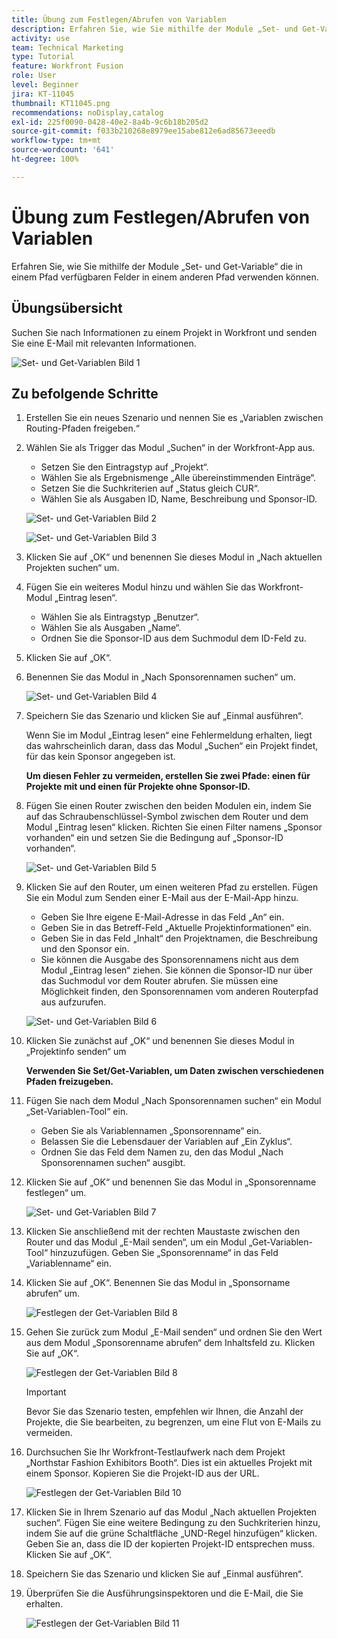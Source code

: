 ```yaml
---
title: Übung zum Festlegen/Abrufen von Variablen
description: Erfahren Sie, wie Sie mithilfe der Module „Set- und Get-Variable“ die in einem Pfad verfügbaren Felder in einem anderen Pfad verwenden können.
activity: use
team: Technical Marketing
type: Tutorial
feature: Workfront Fusion
role: User
level: Beginner
jira: KT-11045
thumbnail: KT11045.png
recommendations: noDisplay,catalog
exl-id: 225f0090-0428-40e2-8a4b-9c6b18b205d2
source-git-commit: f033b210268e8979ee15abe812e6ad85673eeedb
workflow-type: tm+mt
source-wordcount: '641'
ht-degree: 100%

---
```


# Übung zum Festlegen/Abrufen von Variablen

Erfahren Sie, wie Sie mithilfe der Module „Set- und Get-Variable“ die in einem Pfad verfügbaren Felder in einem anderen Pfad verwenden können.

## Übungsübersicht

Suchen Sie nach Informationen zu einem Projekt in Workfront und senden Sie eine E-Mail mit relevanten Informationen.

![Set- und Get-Variablen Bild 1](../12-exercises/assets/set-get-variables-walkthrough-1.png)

## Zu befolgende Schritte

1. Erstellen Sie ein neues Szenario und nennen Sie es „Variablen zwischen Routing-Pfaden freigeben.“
1. Wählen Sie als Trigger das Modul „Suchen“ in der Workfront-App aus.

   + Setzen Sie den Eintragstyp auf „Projekt“.
   + Wählen Sie als Ergebnismenge „Alle übereinstimmenden Einträge“.
   + Setzen Sie die Suchkriterien auf „Status gleich CUR“.
   + Wählen Sie als Ausgaben ID, Name, Beschreibung und Sponsor-ID.

   ![Set- und Get-Variablen Bild 2](../12-exercises/assets/set-get-variables-walkthrough-2.png)

   ![Set- und Get-Variablen Bild 3](../12-exercises/assets/set-get-variables-walkthrough-3.png)

1. Klicken Sie auf „OK“ und benennen Sie dieses Modul in „Nach aktuellen Projekten suchen“ um.
1. Fügen Sie ein weiteres Modul hinzu und wählen Sie das Workfront-Modul „Eintrag lesen“.

   + Wählen Sie als Eintragstyp „Benutzer“.
   + Wählen Sie als Ausgaben „Name“.
   + Ordnen Sie die Sponsor-ID aus dem Suchmodul dem ID-Feld zu.

1. Klicken Sie auf „OK“.
1. Benennen Sie das Modul in „Nach Sponsorennamen suchen“ um.

   ![Set- und Get-Variablen Bild 4](../12-exercises/assets/set-get-variables-walkthrough-4.png)

1. Speichern Sie das Szenario und klicken Sie auf „Einmal ausführen“.

   Wenn Sie im Modul „Eintrag lesen“ eine Fehlermeldung erhalten, liegt das wahrscheinlich daran, dass das Modul „Suchen“ ein Projekt findet, für das kein Sponsor angegeben ist.

   **Um diesen Fehler zu vermeiden, erstellen Sie zwei Pfade: einen für Projekte mit und einen für Projekte ohne Sponsor-ID.**

1. Fügen Sie einen Router zwischen den beiden Modulen ein, indem Sie auf das Schraubenschlüssel-Symbol zwischen dem Router und dem Modul „Eintrag lesen“ klicken. Richten Sie einen Filter namens „Sponsor vorhanden“ ein und setzen Sie die Bedingung auf „Sponsor-ID vorhanden“.

   ![Set- und Get-Variablen Bild 5](../12-exercises/assets/set-get-variables-walkthrough-5.png)

1. Klicken Sie auf den Router, um einen weiteren Pfad zu erstellen. Fügen Sie ein Modul zum Senden einer E-Mail aus der E-Mail-App hinzu.

   + Geben Sie Ihre eigene E-Mail-Adresse in das Feld „An“ ein.
   + Geben Sie in das Betreff-Feld „Aktuelle Projektinformationen“ ein.
   + Geben Sie in das Feld „Inhalt“ den Projektnamen, die Beschreibung und den Sponsor ein.
   + Sie können die Ausgabe des Sponsorennamens nicht aus dem Modul „Eintrag lesen“ ziehen. Sie können die Sponsor-ID nur über das Suchmodul vor dem Router abrufen. Sie müssen eine Möglichkeit finden, den Sponsorennamen vom anderen Routerpfad aus aufzurufen.

   ![Set- und Get-Variablen Bild 6](../12-exercises/assets/set-get-variables-walkthrough-6.png)

1. Klicken Sie zunächst auf „OK“ und benennen Sie dieses Modul in „Projektinfo senden“ um

   **Verwenden Sie Set/Get-Variablen, um Daten zwischen verschiedenen Pfaden freizugeben.**

1. Fügen Sie nach dem Modul „Nach Sponsorennamen suchen“ ein Modul „Set-Variablen-Tool“ ein.

   + Geben Sie als Variablennamen „Sponsorenname“ ein.
   + Belassen Sie die Lebensdauer der Variablen auf „Ein Zyklus“.
   + Ordnen Sie das Feld dem Namen zu, den das Modul „Nach Sponsorennamen suchen“ ausgibt.

1. Klicken Sie auf „OK“ und benennen Sie das Modul in „Sponsorenname festlegen“ um.

   ![Set- und Get-Variablen Bild 7](../12-exercises/assets/set-get-variables-walkthrough-7.png)

1. Klicken Sie anschließend mit der rechten Maustaste zwischen den Router und das Modul „E-Mail senden“, um ein Modul „Get-Variablen-Tool“ hinzuzufügen. Geben Sie „Sponsorenname“ in das Feld „Variablenname“ ein.
1. Klicken Sie auf „OK“. Benennen Sie das Modul in „Sponsorname abrufen“ um.

   ![Festlegen der Get-Variablen Bild 8](../12-exercises/assets/set-get-variables-walkthrough-8.png)

1. Gehen Sie zurück zum Modul „E-Mail senden“ und ordnen Sie den Wert aus dem Modul „Sponsorenname abrufen“ dem Inhaltsfeld zu. Klicken Sie auf „OK“.

   ![Festlegen der Get-Variablen Bild 8](../12-exercises/assets/set-get-variables-walkthrough-8.png)

   >[!IMPORTANT]
   >
   >Bevor Sie das Szenario testen, empfehlen wir Ihnen, die Anzahl der Projekte, die Sie bearbeiten, zu begrenzen, um eine Flut von E-Mails zu vermeiden.

1. Durchsuchen Sie Ihr Workfront-Testlaufwerk nach dem Projekt „Northstar Fashion Exhibitors Booth“. Dies ist ein aktuelles Projekt mit einem Sponsor. Kopieren Sie die Projekt-ID aus der URL.

   ![Festlegen der Get-Variablen Bild 10](../12-exercises/assets/set-get-variables-walkthrough-10.png)

1. Klicken Sie in Ihrem Szenario auf das Modul „Nach aktuellen Projekten suchen“. Fügen Sie eine weitere Bedingung zu den Suchkriterien hinzu, indem Sie auf die grüne Schaltfläche „UND-Regel hinzufügen“ klicken. Geben Sie an, dass die ID der kopierten Projekt-ID entsprechen muss. Klicken Sie auf „OK“.
1. Speichern Sie das Szenario und klicken Sie auf „Einmal ausführen“.
1. Überprüfen Sie die Ausführungsinspektoren und die E-Mail, die Sie erhalten.

   ![Festlegen der Get-Variablen Bild 11](../12-exercises/assets/set-get-variables-walkthrough-11.png)
